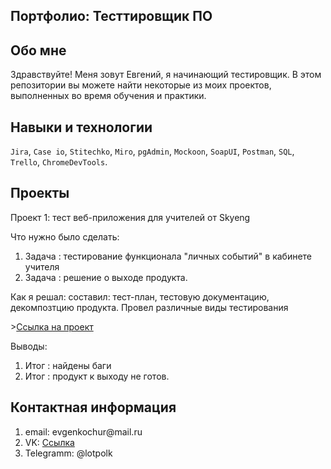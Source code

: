 ## Портфолио: Тесттировщик ПО

## Обо мне
Здравствуйте! Меня зовут Евгений, я начинающий тестировщик.
В этом репозитории вы можете найти некоторые из моих проектов, выполненных во время обучения и практики.

## Навыки и технологии
``Jira``, ``Case io``, ``Stitechko``, ``Miro``, ``pgAdmin``, ``Mockoon``,
``SoapUI``, ``Postman``, ``SQL``, ``Trello``, ``ChromeDevTools``.

## Проекты
<p>Проект 1: тест веб-приложения для учителей от Skyeng</p>
<p>Что нужно было сделать:</p>
<ol>
  <li> Задача : тестирование функционала "личных событий" в кабинете учителя</li>
  <li> Задача : решение о выходе продукта.</li>
  </ol>
<p>Как я решал: составил: тест-план, тестовую документацию, декомпозтцию продукта. Провел различные виды тестирования<p>
  ><a href="https://evgen6654.atlassian.net/l/cp/fhKzcZ5F">Ссылка на проект</a>
<p>Выводы:</p>
<ol>
  <li>Итог : найдены баги</li>
  <li>Итог : продукт к выходу не готов.</li>
  </ol>
  
## Контактная информация
<ol> 
  <li> email: evgenkochur@mail.ru </li>
  <li> VK: <a href="https://m.vk.com/evgen6654">Ссылка</a></li>
  <li> Telegramm: @lotpolk</li>
  </ol>
